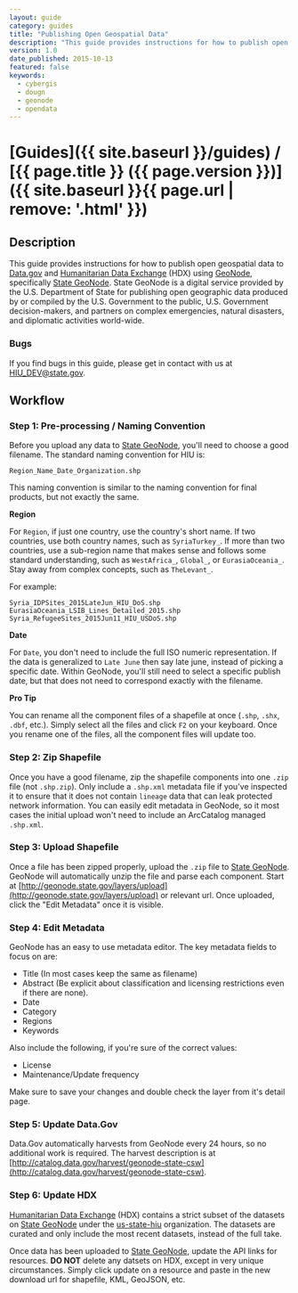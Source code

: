 ```yaml
---
layout: guide
category: guides
title: "Publishing Open Geospatial Data"
description: "This guide provides instructions for how to publish open geospatial data to [Data.gov](http://www.data.gov/) and [Humanitarian Data Exchange](https://data.hdx.rwlabs.org/) (HDX) using [GeoNode](http://geonode.org/), specifically [State GeoNode](http://geonode.state.gov/).  State GeoNode is a digital service provided by the U.S. Department of State for publishing open geographic data produced by or compiled by the U.S. Government to the public, U.S. Government decision-makers, and partners on complex emergencies, natural disasters, and diplomatic activities world-wide."
version: 1.0
date_published: 2015-10-13
featured: false
keywords:
  - cybergis
  - dougn
  - geonode
  - opendata
---
```

# [Guides]({{ site.baseurl }}/guides) / [{{ page.title }} ({{ page.version }})]({{ site.baseurl }}{{ page.url | remove: '.html' }})

## Description

This guide provides instructions for how to publish open geospatial data to [Data.gov](http://www.data.gov/) and [Humanitarian Data Exchange](https://data.hdx.rwlabs.org/) (HDX) using [GeoNode](http://geonode.org/), specifically [State GeoNode](http://geonode.state.gov).  State GeoNode is a digital service provided by the U.S. Department of State for publishing open geographic data produced by or compiled by the U.S. Government to the public, U.S. Government decision-makers, and partners on complex emergencies, natural disasters, and diplomatic activities world-wide.

### Bugs

If you find bugs in this guide, please get in contact with us at [HIU_DEV@state.gov](mailto:HIU_DEV@state.gov).

## Workflow

### Step 1: Pre-processing / Naming Convention

Before you upload any data to [State GeoNode](http://geonode.state.gov), you'll need to choose a good filename.  The standard naming convention for HIU is:

```
Region_Name_Date_Organization.shp
```

This naming convention is similar to the naming convention for final products, but not exactly the same.

**Region**

For `Region`, if just one country, use the country's short name.  If two countries, use both country names, such as `SyriaTurkey_`.  If more than two countries, use a sub-region name that makes sense and follows some standard understanding, such as `WestAfrica_`, `Global_`, or `EurasiaOceania_`.  Stay away from complex concepts, such as `TheLevant_`.  

For example:

```
Syria_IDPSites_2015LateJun_HIU_DoS.shp
EurasiaOceania_LSIB_Lines_Detailed_2015.shp
Syria_RefugeeSites_2015Jun11_HIU_USDoS.shp
```

**Date**

For `Date`, you don't need to include the full ISO numeric representation.  If the data is generalized to `Late June` then say late june, instead of picking a specific date.  Within GeoNode, you'll still need to select a specific publish date, but that does not need to correspond exactly with the filename.

**Pro Tip**

You can rename all the component files of a shapefile at once (`.shp`, `.shx`, `.dbf`, etc.).  Simply select all the files and click `F2` on your keyboard.  Once you rename one of the files, all the component files will update too.

### Step 2: Zip Shapefile

Once you have a good filename, zip the shapefile components into one `.zip` file (not `.shp.zip`).  Only include a `.shp.xml` metadata file if you've inspected it to ensure that it does not contain `lineage` data that can leak protected network information.  You can easily edit metadata in GeoNode, so it most cases the initial upload won't need to include an ArcCatalog managed `.shp.xml`.

### Step 3: Upload Shapefile

Once a file has been zipped properly, upload the `.zip` file to [State GeoNode](http://geonode.state.gov).  GeoNode will automatically unzip the file and parse each component.  Start at [http://geonode.state.gov/layers/upload](http://geonode.state.gov/layers/upload) or relevant url.  Once uploaded, click the "Edit Metadata" once it is visible.

### Step 4: Edit Metadata

GeoNode has an easy to use metadata editor.  The key metadata fields to focus on are:

- Title (In most cases keep the same as filename)
- Abstract (Be explicit about classification and licensing restrictions even if there are none).
- Date
- Category
- Regions
- Keywords

Also include the following, if you're sure of the correct values:

- License
- Maintenance/Update frequency

Make sure to save your changes and double check the layer from it's detail page.

### Step 5: Update Data.Gov

Data.Gov automatically harvests from GeoNode every 24 hours, so no additional work is required.  The harvest description is at [http://catalog.data.gov/harvest/geonode-state-csw](http://catalog.data.gov/harvest/geonode-state-csw).

### Step 6: Update HDX

[Humanitarian Data Exchange](https://data.hdx.rwlabs.org/) (HDX) contains a strict subset of the datasets on [State GeoNode](http://geonode.state.gov) under the [us-state-hiu](https://data.hdx.rwlabs.org/organization/us-state-hiu) organization.  The datasets are curated and only include the most recent datasets, instead of the full take.

Once data has been uploaded to [State GeoNode](http://geonode.state.gov/), update the API links for resources.  **DO NOT** delete any datsets on HDX, except in very unique circumstances.  Simply click update on a resource and paste in the new download url for shapefile, KML, GeoJSON, etc.
